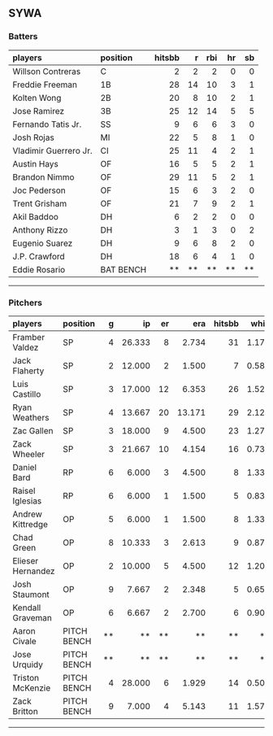 ## SYWA

### Batters

 
|players               |position  | hitsbb|  r| rbi| hr| sb| 
|:---------------------|:---------|------:|--:|---:|--:|--:| 
|Willson Contreras     |C         |      2|  2|   2|  0|  0| 
|Freddie Freeman       |1B        |     28| 14|  10|  3|  1| 
|Kolten Wong           |2B        |     20|  8|  10|  2|  1| 
|Jose Ramirez          |3B        |     25| 12|  14|  5|  5| 
|Fernando Tatis Jr.    |SS        |      9|  6|   6|  3|  0| 
|Josh Rojas            |MI        |     22|  5|   8|  1|  0| 
|Vladimir Guerrero Jr. |CI        |     25| 11|   4|  2|  1| 
|Austin Hays           |OF        |     16|  5|   5|  2|  1| 
|Brandon Nimmo         |OF        |     29| 11|   5|  2|  1| 
|Joc Pederson          |OF        |     15|  6|   3|  2|  0| 
|Trent Grisham         |OF        |     21|  7|   9|  2|  1| 
|Akil Baddoo           |DH        |      6|  2|   2|  0|  0| 
|Anthony Rizzo         |DH        |      3|  1|   3|  0|  2| 
|Eugenio Suarez        |DH        |      9|  6|   8|  2|  0| 
|J.P. Crawford         |DH        |     18|  6|   4|  1|  0| 
|Eddie Rosario         |BAT BENCH |     **| **|  **| **| **| 


* * *

### Pitchers

 
|players           |position    |  g|     ip| er|    era| hitsbb|  whip| so|  w| sv| 
|:-----------------|:-----------|--:|------:|--:|------:|------:|-----:|--:|--:|--:| 
|Framber Valdez    |SP          |  4| 26.333|  8|  2.734|     31| 1.177| 26|  1|  0| 
|Jack Flaherty     |SP          |  2| 12.000|  2|  1.500|      7| 0.583| 13|  1|  0| 
|Luis Castillo     |SP          |  3| 17.000| 12|  6.353|     26| 1.529| 17|  1|  0| 
|Ryan Weathers     |SP          |  4| 13.667| 20| 13.171|     29| 2.122| 13|  0|  0| 
|Zac Gallen        |SP          |  3| 18.000|  9|  4.500|     23| 1.278| 21|  0|  0| 
|Zack Wheeler      |SP          |  3| 21.667| 10|  4.154|     16| 0.738| 24|  1|  0| 
|Daniel Bard       |RP          |  6|  6.000|  3|  4.500|      8| 1.333|  6|  2|  4| 
|Raisel Iglesias   |RP          |  6|  6.000|  1|  1.500|      5| 0.833| 11|  0|  4| 
|Andrew Kittredge  |OP          |  5|  6.000|  1|  1.500|      8| 1.333|  9|  1|  0| 
|Chad Green        |OP          |  8| 10.333|  3|  2.613|      9| 0.871| 14|  3|  3| 
|Elieser Hernandez |OP          |  2| 10.000|  5|  4.500|     12| 1.200| 10|  0|  0| 
|Josh Staumont     |OP          |  9|  7.667|  2|  2.348|      5| 0.652|  9|  1|  0| 
|Kendall Graveman  |OP          |  6|  6.667|  2|  2.700|      6| 0.900|  7|  0|  0| 
|Aaron Civale      |PITCH BENCH | **|     **| **|     **|     **|    **| **| **| **| 
|Jose Urquidy      |PITCH BENCH | **|     **| **|     **|     **|    **| **| **| **| 
|Triston McKenzie  |PITCH BENCH |  4| 28.000|  6|  1.929|     14| 0.500| 28|  2|  0| 
|Zack Britton      |PITCH BENCH |  9|  7.000|  4|  5.143|     11| 1.571|  8|  0|  1| 


* * *


